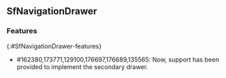 ## SfNavigationDrawer


### Features
{:#SfNavigationDrawer-features}

* \#162380,173771,129100,176697,176689,135565: Now, support has been provided to implement the secondary drawer.

